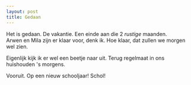```yaml
---
layout: post
title: Gedaan
---
```

Het is gedaan. De vakantie. Een einde aan die 2 _rustige_ maanden.  
Arwen en Mila zijn er klaar voor, denk ik. Hoe klaar, dat zullen we morgen wel zien.

Eigenlijk kijk ik er wel een beetje naar uit. Terug regelmaat in ons huishouden 's morgens.

Vooruit. Op een nieuw schooljaar! Schol!